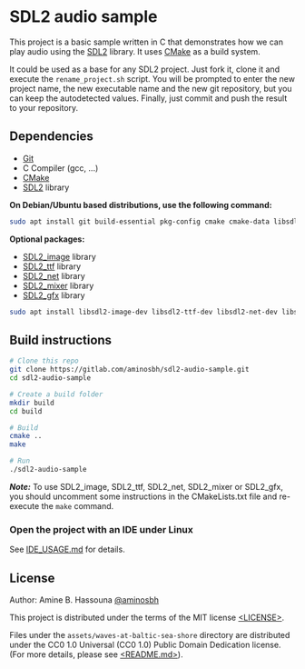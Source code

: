 # SDL2 audio sample

This project is a basic sample written in C that demonstrates how we can play
audio using the [SDL2][SDL] library. It uses [CMake][] as a build system.


It could be used as a base for any SDL2 project. Just fork it, clone it and
execute the `rename_project.sh` script. You will be prompted to enter the new
project name, the new executable name and the new git repository, but you can
keep the autodetected values. Finally, just commit and push the result to your
repository.

## Dependencies

- [Git][]
- C Compiler (gcc, ...)
- [CMake][]
- [SDL2][SDL] library

**On Debian/Ubuntu based distributions, use the following command:**

```sh
sudo apt install git build-essential pkg-config cmake cmake-data libsdl2-dev
```

**Optional packages:**

- [SDL2_image][] library
- [SDL2_ttf][] library
- [SDL2_net][] library
- [SDL2_mixer][] library
- [SDL2_gfx][] library

```sh
sudo apt install libsdl2-image-dev libsdl2-ttf-dev libsdl2-net-dev libsdl2-mixer-dev libsdl2-gfx-dev
```

## Build instructions

```sh
# Clone this repo
git clone https://gitlab.com/aminosbh/sdl2-audio-sample.git
cd sdl2-audio-sample

# Create a build folder
mkdir build
cd build

# Build
cmake ..
make

# Run
./sdl2-audio-sample
```

***Note:*** To use SDL2_image, SDL2_ttf, SDL2_net, SDL2_mixer or SDL2_gfx, you
should uncomment some instructions in the CMakeLists.txt file and re-execute
the `make` command.

### Open the project with an IDE under Linux

See [IDE_USAGE.md](IDE_USAGE.md) for details.

## License

Author: Amine B. Hassouna [@aminosbh](https://gitlab.com/aminosbh)

This project is distributed under the terms of the MIT license
[&lt;LICENSE&gt;](LICENSE).

Files under the `assets/waves-at-baltic-sea-shore` directory are distributed
under the CC0 1.0 Universal (CC0 1.0) Public Domain Dedication license. (For
more details, please see [&lt;README.md&gt;](assets/waves-at-baltic-sea-shore/README.md)).



[SDL]: https://www.libsdl.org
[CMake]: https://cmake.org
[Git]: https://git-scm.com
[SDL2_image]: https://www.libsdl.org/projects/SDL_image
[SDL2_ttf]: https://www.libsdl.org/projects/SDL_ttf
[SDL2_net]: https://www.libsdl.org/projects/SDL_net
[SDL2_mixer]: https://www.libsdl.org/projects/SDL_mixer
[SDL2_gfx]: http://www.ferzkopp.net/wordpress/2016/01/02/sdl_gfx-sdl2_gfx
